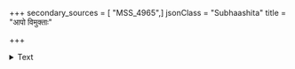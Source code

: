 +++
secondary_sources = [ "MSS_4965",]
jsonClass = "Subhaashita"
title = "आपो विमुक्ताः"

+++

<details><summary>Text</summary>

आपो विमुक्ताः क्वचिद् आप एव क्वचिन् न किंचिद् गरलं क्वचिच्च।  
यस्मिन् विमुक्ताः प्रभवन्ति मुक्ताः पयोद तस्मिन् विमुखः कुतस् त्वम्॥
</details>

